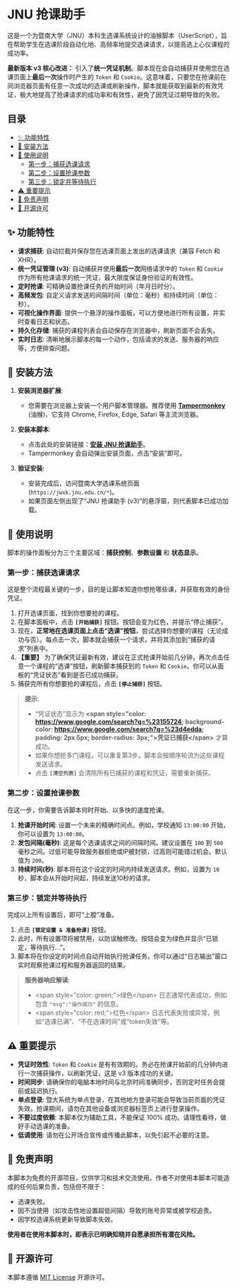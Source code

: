 # JNU 抢课助手 

这是一个为暨南大学（JNU）本科生选课系统设计的油猴脚本（UserScript），旨在帮助学生在选课阶段自动化地、高频率地提交选课请求，以提高选上心仪课程的成功率。

**最新版本 v3 核心改进：** 引入了**统一凭证机制**。脚本现在会自动捕获并使用您在选课页面上**最后一次**操作时产生的 `Token` 和 `Cookie`。这意味着，只要您在抢课前在同浏览器页面有任意一次成功的选课或刷新操作，脚本就能获取到最新的有效凭证，极大地提高了抢课请求的成功率和有效性，避免了因凭证过期导致的失败。

## 目录

  - [✨ 功能特性](https://www.google.com/search?q=%23-%E5%8A%9F%E8%83%BD%E7%89%B9%E6%80%A7)
  - [🔧 安装方法](https://www.google.com/search?q=%23-%E5%AE%89%E8%A3%85%E6%96%B9%E6%B3%95)
  - [📖 使用说明](https://www.google.com/search?q=%23-%E4%BD%BF%E7%94%A8%E8%AF%B4%E6%98%8E)
      - [第一步：捕获选课请求](https://www.google.com/search?q=%23%E7%AC%AC%E4%B8%80%E6%AD%A5%E6%8D%95%E8%8E%B7%E9%80%89%E8%AF%BE%E8%AF%B7%E6%B1%82)
      - [第二步：设置抢课参数](https://www.google.com/search?q=%23%E7%AC%AC%E4%BA%8C%E6%AD%A5%E8%AE%BE%E7%BD%AE%E6%8A%A2%E8%AF%BE%E5%8F%82%E6%95%B0)
      - [第三步：锁定并等待执行](https://www.google.com/search?q=%23%E7%AC%AC%E4%B8%89%E6%AD%A5%E9%94%81%E5%AE%9A%E5%B9%B6%E7%AD%89%E5%BE%85%E6%89%A7%E8%A1%8C)
  - [⚠️ 重要提示](https://www.google.com/search?q=%23%EF%B8%8F-%E9%87%8D%E8%A6%81%E6%8F%90%E7%A4%BA)
  - [📜 免责声明](https://www.google.com/search?q=%23-%E5%85%8D%E8%B4%A3%E5%A3%B0%E6%98%8E)
  - [📄 开源许可](https://www.google.com/search?q=%23-%E5%BC%80%E6%BA%90%E8%AE%B8%E5%8F%AF)

## ✨ 功能特性

  - **请求捕获**: 自动拦截并保存您在选课页面上发出的选课请求（兼容 Fetch 和 XHR）。
  - **统一凭证管理 (v3)**: 自动捕获并使用**最后一次**网络请求中的 `Token` 和 `Cookie` 作为所有抢课请求的统一凭证，最大限度保证身份验证的有效性。
  - **定时抢课**: 可精确设置抢课任务的开始时间（年月日时分）。
  - **高频发包**: 自定义请求发送的间隔时间（单位：毫秒）和持续时间（单位：秒）。
  - **可视化操作界面**: 提供一个悬浮的操作面板，可以方便地进行所有设置，并实时查看日志和状态。
  - **持久化存储**: 捕获的课程列表会自动保存在浏览器中，刷新页面不会丢失。
  - **实时日志**: 清晰地展示脚本的每一个动作，包括请求的发送、服务器的响应等，方便排查问题。

## 🔧 安装方法

1.  **安装浏览器扩展**:

      * 您需要在浏览器上安装一个用户脚本管理器。推荐使用 [**Tampermonkey**](https://www.tampermonkey.net/) (油猴)，它支持 Chrome, Firefox, Edge, Safari 等主流浏览器。

2.  **安装本脚本**:

      * 点击此处的安装链接：[**安装 JNU 抢课助手**](https://www.google.com/search?q=%23)。
      * Tampermonkey 会自动弹出安装页面，点击“安装”即可。

3.  **验证安装**:

      * 安装完成后，访问暨南大学选课系统页面 (`https://jwxk.jnu.edu.cn/*`)。
      * 如果页面左侧出现了“JNU 抢课助手 (v3)”的悬浮窗，则代表脚本已成功加载。

## 📖 使用说明

脚本的操作面板分为三个主要区域：**捕获控制**、**参数设置** 和 **状态显示**。

### 第一步：捕获选课请求

这是整个流程最关键的一步，目的是让脚本知道你想抢哪些课，并获取有效的身份凭证。

1.  打开选课页面，找到你想要抢的课程。
2.  在脚本面板中，点击 **`[开始捕获]`** 按钮。按钮会变为红色，并提示“停止捕获”。
3.  现在，**正常地在选课页面上点击“选课”按钮**，尝试选择你想要的课程（无论成功与否）。每点击一次，脚本就会捕获一个请求，并将其添加到“捕获的请求”列表中。
4.  **【重要】** 为了确保凭证最新有效，建议在正式抢课开始前几分钟，再次点击任意一个课程的“选课”按钮，刷新脚本捕获到的 `Token` 和 `Cookie`。你可以从面板的“凭证状态”看到是否已成功捕获。
5.  捕获完所有你想要抢的课程后，点击 **`[停止捕获]`** 按钮。

> **提示**:
>
>   * “凭证状态”显示为 **\<span style="color: https://www.google.com/search?q=%23155724; background-color: https://www.google.com/search?q=%23d4edda; padding: 2px 5px; border-radius: 3px;"\>凭证已捕获\</span\>** 才算成功。
>   * 如果你想抢多门课程，可以重复第3步。脚本会按顺序轮流为这些课程发送请求。
>   * 点击 **`[清空列表]`** 会清除所有已捕获的课程和凭证，需要重新捕获。

### 第二步：设置抢课参数

在这一步，你需要告诉脚本何时开始、以多快的速度抢课。

1.  **抢课开始时间**: 设置一个未来的精确时间点。例如，学校通知 `13:00:00` 开始，你可以设置为 `13:00:00`。
2.  **发包间隔(毫秒)**: 这是每个选课请求之间的间隔时间。建议设置在 `100` 到 `500` 毫秒之间。过低可能导致服务器拒绝或IP被封锁，过高则可能错过机会。默认值为 `200`。
3.  **持续时间(秒)**: 脚本将在这个设定的时间内持续发送请求。例如，设置为 `10` 秒，脚本会从开始时间起，持续发送10秒的请求。

### 第三步：锁定并等待执行

完成以上所有设置后，即可“上膛”准备。

1.  点击 **`[锁定设置 & 准备抢课]`** 按钮。
2.  此时，所有设置项将被禁用，以防误触修改。按钮会变为绿色并显示“已锁定，等待执行...”。
3.  脚本将在你设定的时间点自动开始执行抢课任务。你可以通过“日志输出”窗口实时观察抢课过程和服务器返回的结果。

> **服务器响应解读**:
>
>   * \<span style="color: green;"\>绿色\</span\> 日志通常代表成功，例如包含 `"msg":"操作成功"` 的信息。
>   * \<span style="color: red;"\>红色\</span\> 日志代表失败或异常，例如“选课已满”、“不在选课时间”或“token失效”等。

## ⚠️ 重要提示

  * **凭证时效性**: `Token` 和 `Cookie` 是有有效期的。务必在抢课开始前的几分钟内进行一次捕获操作，以刷新凭证，这是 v3 版本成功的关键。
  * **时间同步**: 请确保你的电脑本地时间与北京时间准确同步，否则定时任务会提前或延迟执行。
  * **单点登录**: 暨大系统为单点登录，在其他地方登录可能会导致当前页面的凭证失效。抢课期间，请勿在其他设备或浏览器标签页上进行登录操作。
  * **不要过度依赖**: 本脚本仅为辅助工具，不能保证 100% 成功。请理性看待，做好手动选课的准备。
  * **低调使用**: 请勿在公开场合宣传或传播此脚本，以免引起不必要的注意。

## 📜 免责声明

本脚本为免费的开源项目，仅供学习和技术交流使用。作者不对使用本脚本可能造成的任何后果负责，包括但不限于：

  * 选课失败。
  * 因不当使用（如攻击性地设置超低间隔）导致的账号异常或被学校追责。
  * 因学校选课系统更新导致脚本失效。

**使用者在使用本脚本时，即表示已明确知晓并自愿承担所有潜在风险。**

## 📄 开源许可

本脚本遵循 [MIT License](https://opensource.org/licenses/MIT) 开源许可。
